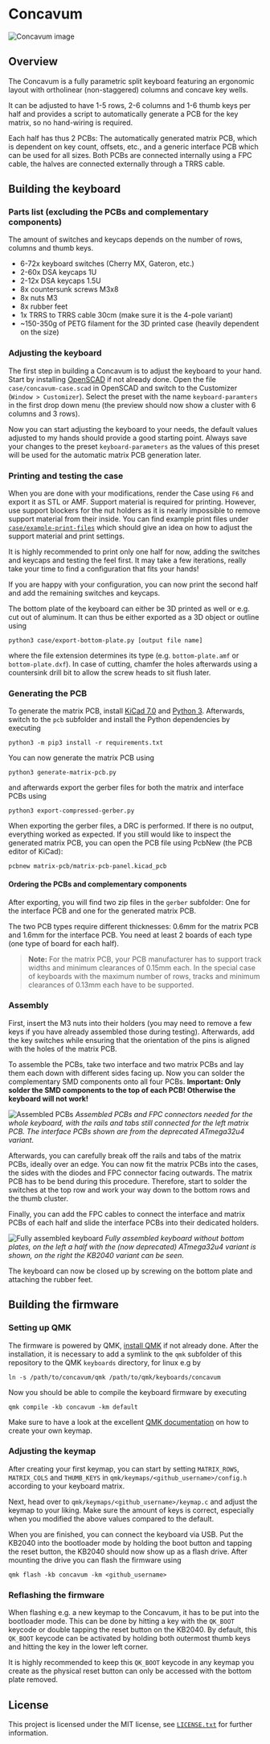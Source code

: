 # Concavum
![Concavum image](img/concavum.jpg)
## Overview
The Concavum is a fully parametric split keyboard featuring an ergonomic layout with ortholinear (non-staggered) columns and concave key wells.

It can be adjusted to have 1-5 rows, 2-6 columns and 1-6 thumb keys per half and provides a script to automatically generate a PCB for the key matrix, so no hand-wiring is required.

Each half has thus 2 PCBs: The automatically generated matrix PCB, which is dependent on key count, offsets, etc., and a generic interface PCB which can be used for all sizes. Both PCBs are connected internally using a FPC cable, the halves are connected externally through a TRRS cable.

## Building the keyboard
### Parts list (excluding the PCBs and complementary components)
The amount of switches and keycaps depends on the number of rows, columns and thumb keys.
* 6-72x keyboard switches (Cherry MX, Gateron, etc.)
* 2-60x DSA keycaps 1U
* 2-12x DSA keycaps 1.5U
* 8x countersunk screws M3x8
* 8x nuts M3
* 8x rubber feet
* 1x TRRS to TRRS cable 30cm (make sure it is the 4-pole variant)
* ~150-350g of PETG filament for the 3D printed case (heavily dependent on the size)

### Adjusting the keyboard
The first step in building a Concavum is to adjust the keyboard to your hand.
Start by installing [OpenSCAD](https://openscad.org/downloads.html) if not already done.
Open the file `case/concavum-case.scad` in OpenSCAD and switch to the Customizer (`Window > Customizer`). Select the preset with the name `keyboard-paramters` in the first drop down menu (the preview should now show a cluster with 6 columns and 3 rows).

Now you can start adjusting the keyboard to your needs, the default values adjusted to my hands should provide a good starting point. Always save your changes to the preset `keyboard-parameters` as the values of this preset will be used for the automatic matrix PCB generation later.

### Printing and testing the case
When you are done with your modifications, render the Case using `F6` and export it as STL or AMF.
Support material is required for printing. However, use support blockers for the nut holders as it is nearly impossible to remove support material from their inside. You can find example print files under [`case/example-print-files`](case/example-print-files) which should give an idea on how to adjust the support material and print settings.

It is highly recommended to print only one half for now, adding the switches and keycaps and testing the feel first. It may take a few iterations, really take your time to find a configuration that fits your hands!

If you are happy with your configuration, you can now print the second half and add the remaining switches and keycaps.

The bottom plate of the keyboard can either be 3D printed as well or e.g. cut out of aluminum. It can thus be either exported as a 3D object or outline using
```
python3 case/export-bottom-plate.py [output file name]
```
where the file extension determines its type (e.g. `bottom-plate.amf` or `bottom-plate.dxf`). In case of cutting, chamfer the holes afterwards using a countersink drill bit to allow the screw heads to sit flush later.

### Generating the PCB
To generate the matrix PCB, install [KiCad 7.0](https://www.kicad.org/download/) and [Python 3](https://www.python.org/downloads/). Afterwards, switch to the `pcb` subfolder and install the Python dependencies by executing
```
python3 -m pip3 install -r requirements.txt
```
You can now generate the matrix PCB using
```
python3 generate-matrix-pcb.py
```
and afterwards export the gerber files for both the matrix and interface PCBs using

```
python3 export-compressed-gerber.py
```

When exporting the gerber files, a DRC is performed. If there is no output, everything worked as expected. If you still would like to inspect the generated matrix PCB, you can open the PCB file using PcbNew (the PCB editor of KiCad):
```
pcbnew matrix-pcb/matrix-pcb-panel.kicad_pcb
```

#### Ordering the PCBs and complementary components
After exporting, you will find two zip files in the `gerber` subfolder: One for the interface PCB and one for the generated matrix PCB.

The two PCB types require different thicknesses: 0.6mm for the matrix PCB and 1.6mm for the interface PCB.
You need at least 2 boards of each type (one type of board for each half).

> **Note:** For the matrix PCB, your PCB manufacturer has to support track widths and minimum clearances of 0.15mm each. In the special case of keyboards with the maximum number of rows, tracks and minimum clearances of 0.13mm each have to be supported.

### Assembly
First, insert the M3 nuts into their holders (you may need to remove a few keys if you have already assembled those during testing).
Afterwards, add the key switches while ensuring that the orientation of the pins is aligned with the holes of the matrix PCB.

To assemble the PCBs, take two interface and two matrix PCBs and lay them each down with different sides facing up. Now you can solder the complementary SMD components onto all four PCBs.
**Important: Only solder the SMD components to the top of each PCB! Otherwise the keyboard will not work!**

![Assembled PCBs](img/concavum-assembled-pcbs.jpg)
*Assembled PCBs and FPC connectors needed for the whole keyboard, with the rails and tabs still connected for the left matrix PCB. The interface PCBs shown are from the deprecated ATmega32u4 variant.*

Afterwards, you can carefully break off the rails and tabs of the matrix PCBs, ideally over an edge. You can now fit the matrix PCBs into the cases, the sides with the diodes and FPC connector facing outwards.
The matrix PCB has to be bend during this procedure. Therefore, start to solder the switches at the top row and work your way down to the bottom rows and the thumb cluster.

Finally, you can add the FPC cables to connect the interface and matrix PCBs of each half and slide the interface PCBs into their dedicated holders.

![Fully assembled keyboard](img/concavum-fully-assembled.jpg)
*Fully assembled keyboard without bottom plates, on the left a half with the (now deprecated) ATmega32u4 variant is shown, on the right the KB2040 variant can be seen.*

The keyboard can now be closed up by screwing on the bottom plate and attaching the rubber feet.

## Building the firmware
### Setting up QMK
The firmware is powered by QMK, [install QMK](https://docs.qmk.fm/#/newbs_getting_started) if not already done.
After the installation, it is necessary to add a symlink to the `qmk` subfolder of this repository to the QMK `keyboards` directory, for linux e.g by
```
ln -s /path/to/concavum/qmk /path/to/qmk/keyboards/concavum
```

Now you should be able to compile the keyboard firmware by executing
```
qmk compile -kb concavum -km default
```

Make sure to have a look at the excellent [QMK documentation](https://docs.qmk.fm/#/newbs_building_firmware) on how to create your own keymap.

### Adjusting the keymap
After creating your first keymap, you can start by setting `MATRIX_ROWS`, `MATRIX_COLS` and `THUMB_KEYS` in `qmk/keymaps/<github_username>/config.h` according to your keyboard matrix.

Next, head over to `qmk/keymaps/<github_username>/keymap.c` and adjust the keymap to your liking. Make sure the amount of keys is correct, especially when you modified the above values compared to the default.

When you are finished, you can connect the keyboard via USB.
Put the KB2040 into the bootloader mode by holding the boot button and tapping the reset button, the KB2040 should now show up as a flash drive. After mounting the drive you can flash the firmware using
```
qmk flash -kb concavum -km <github_username>
```

### Reflashing the firmware
When flashing e.g. a new keymap to the Concavum, it has to be put into the bootloader mode. This can be done by hitting a key with the `QK_BOOT` keycode or double tapping the reset button on the KB2040. By default, this `QK_BOOT` keycode can be activated by holding both outermost thumb keys and hitting the key in the lower left corner.

It is highly recommended to keep this `QK_BOOT` keycode in any keymap you create as the physical reset button can only be accessed with the bottom plate removed.

## License

This project is licensed under the MIT license, see [`LICENSE.txt`](../LICENSE.txt) for further information.
